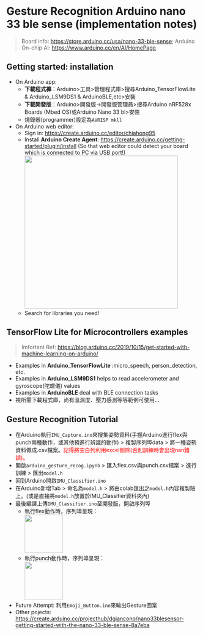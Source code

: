 # Gesture Recognition Arduino nano 33 ble sense (implementation notes)
<!-- Create Date: 2021/03/17 -->
> Board info: https://store.arduino.cc/usa/nano-33-ble-sense; 
Arduino On-chip AI: https://www.arduino.cc/en/AI/HomePage

## Getting started: installation 
* On Arduino app:
    * **下載程式褲**：Arduino>工具>管理程式庫>搜尋Arduino_TensorFlowLite & Arduino_LSM9DS1 & ArduinoBLE,etc>安裝
    * **下載開發版**：Arduino>開發版->開發版管理員>搜尋Arduino nRF528x Boards (Mbed OS)或Arduino Nano 33 bl>安裝
    * 燒錄器(programmer)設定為`AVRISP mkll`
* On Arduino web editor:
    * Sign in: https://create.arduino.cc/editor/chiahong95
    * Install **Arduino Create Agent**: https://create.arduino.cc/getting-started/plugin/install (So that web editor could detect your board which is connected to PC via USB port!)<img src="https://i.imgur.com/fWfQ0LV.png" height="400" />
    * Search for libraries you need!

## TensorFlow Lite for Microcontrollers examples
> Imfortant Ref: https://blog.arduino.cc/2019/10/15/get-started-with-machine-learning-on-arduino/ 
* Examples in **Arduino_TensorFlowLite** :micro_speech, person_detection, etc.
* Examples in **Arduino_LSM9DS1** helps to read accelerometer and gyroscope(陀螺儀) values 
* Examples in **ArduinoBLE** deal with BLE connection tasks
* 視所需下載程式庫，尚有溫濕度、壓力感測等等範例可使用... 
## Gesture Recognition Tutorial
<!-- > * Github: https://github.com/arduino/ArduinoTensorFlowLiteTutorials/tree/master/GestureToEmoji
> * Colab: https://colab.research.google.com/github/arduino/ArduinoTensorFlowLiteTutorials/blob/master/GestureToEmoji/arduino_tinyml_workshop.ipynb -->

* 在Arduino執行`IMU_Capture.ino`來搜集姿勢資料(手握Arduino進行flex與punch兩種動作，或其他預進行辨識的動作) > 複製序列埠data > 將一種姿勢資料做成.csv檔案。<font color="red">記得將空白列利用excel刪除(否則訓練時會出現nan錯誤)。</font>
* 開啟`arduino_gesture_recog.ipynb` > 匯入flex.csv與punch.csv檔案 > 進行訓練 > 匯出`model.h`
* 回到Arduino開啟`IMU_Classifier.ino`
* 在Arduino新增Tab > 命名為`model.h` > 將由colab匯出之`model.h`內容複製貼上。(或是直接將`model.h`放置於IMU_Classifier資料夾內)
* 最後編譯上傳`IMU_Classifier.ino`至開發版，開啟序列埠
   * 執行flex動作時，序列埠呈現：  
      <img src="https://i.imgur.com/u9mqD9H.png" height="100" />
   * 執行punch動作時，序列埠呈現：  
      <img src="https://i.imgur.com/c01DntD.png" height="100" />
* Future Attempt: 利用`Emoji_Button.ino`來輸出Gesture圖案
* Other pojects: https://create.arduino.cc/projecthub/dgiancono/nano33blesensor-getting-started-with-the-nano-33-ble-sense-8a7eba

<!-- # <font color="lighblue">To be Continued...</font> -->



